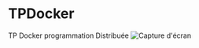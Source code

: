# TPDocker
TP Docker programmation Distribuée
![Capture d'écran](Capture%20d'écran%202024-04-05.png)
